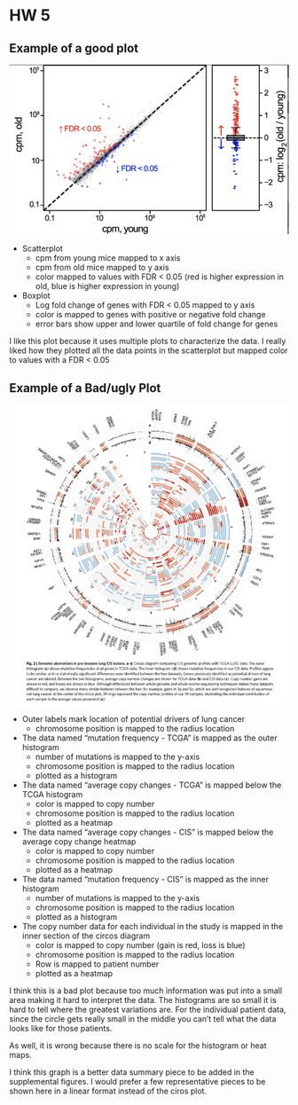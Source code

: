 HW 5
================

## Example of a good plot

![](images/goodPlot.png)

-   Scatterplot
    -   cpm from young mice mapped to x axis
    -   cpm from old mice mapped to y axis
    -   color mapped to values with FDR &lt; 0.05 (red is higher
        expression in old, blue is higher expression in young)
-   Boxplot
    -   Log fold change of genes with FDR &lt; 0.05 mapped to y axis
    -   color is mapped to genes with positive or negative fold change
    -   error bars show upper and lower quartile of fold change for
        genes

I like this plot because it uses multiple plots to characterize the
data. I really liked how they plotted all the data points in the
scatterplot but mapped color to values with a FDR &lt; 0.05

## Example of a Bad/ugly Plot

![](images/uglyPlot.png)

-   Outer labels mark location of potential drivers of lung cancer
    -   chromosome position is mapped to the radius location
-   The data named “mutation frequency - TCGA” is mapped as the outer
    histogram
    -   number of mutations is mapped to the y-axis
    -   chromosome position is mapped to the radius location
    -   plotted as a histogram
-   The data named “average copy changes - TCGA” is mapped below the
    TCGA histogram
    -   color is mapped to copy number
    -   chromosome position is mapped to the radius location
    -   plotted as a heatmap
-   The data named “average copy changes - CIS” is mapped below the
    average copy change heatmap
    -   color is mapped to copy number
    -   chromosome position is mapped to the radius location
    -   plotted as a heatmap
-   The data named “mutation frequency - CIS” is mapped as the inner
    histogram
    -   number of mutations is mapped to the y-axis
    -   chromosome position is mapped to the radius location
    -   plotted as a histogram
-   The copy number data for each individual in the study is mapped in
    the inner section of the circos diagram
    -   color is mapped to copy number (gain is red, loss is blue)
    -   chromosome position is mapped to the radius location
    -   Row is mapped to patient number
    -   plotted as a heatmap

I think this is a bad plot because too much information was put into a
small area making it hard to interpret the data. The histograms are so
small it is hard to tell where the greatest variations are. For the
individual patient data, since the circle gets really small in the
middle you can’t tell what the data looks like for those patients.

As well, it is wrong because there is no scale for the histogram or heat
maps.

I think this graph is a better data summary piece to be added in the
supplemental figures. I would prefer a few representative pieces to be
shown here in a linear format instead of the ciros plot.
